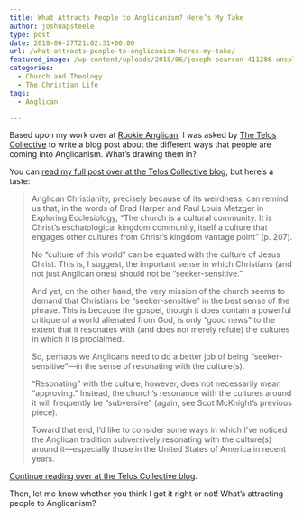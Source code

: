```yaml
---
title: What Attracts People to Anglicanism? Here’s My Take
author: joshuapsteele
type: post
date: 2018-06-27T21:02:31+00:00
url: /what-attracts-people-to-anglicanism-heres-my-take/
featured_image: /wp-content/uploads/2018/06/joseph-pearson-411286-unsplash.jpg
categories:
  - Church and Theology
  - The Christian Life
tags:
  - Anglican

---
```

Based upon my work over at [Rookie Anglican][1], I was asked by [The Telos Collective][2] to write a blog post about the different ways that people are coming into Anglicanism. What&#8217;s drawing them in?

You can [read my full post over at the Telos Collective blog][3], but here&#8217;s a taste:

> Anglican Christianity, precisely because of its weirdness, can remind us that, in the words of Brad Harper and Paul Louis Metzger in Exploring Ecclesiology, “The church is a cultural community. It is Christ’s eschatological kingdom community, itself a culture that engages other cultures from Christ’s kingdom vantage point” (p. 207).
> 
> No “culture of this world” can be equated with the culture of Jesus Christ. This is, I suggest, the important sense in which Christians (and not just Anglican ones) should not be “seeker-sensitive.”
> 
> And yet, on the other hand, the very mission of the church seems to demand that Christians be “seeker-sensitive” in the best sense of the phrase. This is because the gospel, though it does contain a powerful critique of a world alienated from God, is only “good news” to the extent that it resonates with (and does not merely refute) the cultures in which it is proclaimed.
> 
> So, perhaps we Anglicans need to do a better job of being “seeker-sensitive”—in the sense of resonating with the culture(s).
> 
> “Resonating” with the culture, however, does not necessarily mean “approving.” Instead, the church’s resonance with the cultures around it will frequently be “subversive” (again, see Scot McKnight’s previous piece).
> 
> Toward that end, I’d like to consider some ways in which I’ve noticed the Anglican tradition subversively resonating with the culture(s) around it—especially those in the United States of America in recent years. 

[Continue reading over at the Telos Collective blog][3].

Then, let me know whether you think I got it right or not! What&#8217;s attracting people to Anglicanism?

 [1]: http://anglicanpastor.com/rookieanglican/
 [2]: https://www.teloscollective.com/
 [3]: https://www.teloscollective.com/what-attracts-people-to-anglicanism-subversive-cultural-resonance/